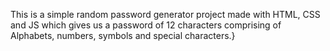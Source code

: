 This is a simple random password generator project made with HTML, CSS and JS which gives us a password of 12 characters comprising of Alphabets, numbers, symbols and special characters.}